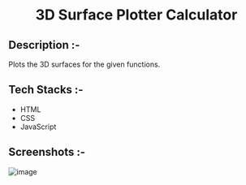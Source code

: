 # <p align="center">3D Surface Plotter Calculator</p>

## Description :-

Plots the 3D surfaces for the given functions.

## Tech Stacks :-

- HTML
- CSS
- JavaScript

## Screenshots :-

![image](https://github.com/Rakesh9100/CalcDiverse/assets/154527778/c0fbea8c-e067-4d58-bc85-55db1f1d257c)
